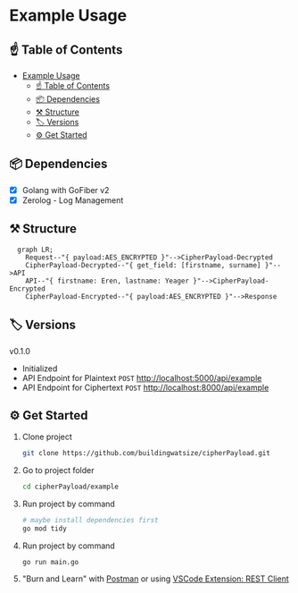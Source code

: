 # Example Usage

## ☝️ Table of Contents

- [Example Usage](#example-usage)
  - [☝️ Table of Contents](#️-table-of-contents)
  - [📦 Dependencies](#-dependencies)
  - [⚒ Structure](#-structure)
  - [🏷 Versions](#-versions)
  - [⚙ Get Started](#-get-started)

## 📦 Dependencies

- [x] Golang with GoFiber v2
- [x] Zerolog - Log Management

## ⚒ Structure

```mermaid
  graph LR;
    Request--"{ payload:AES_ENCRYPTED }"-->CipherPayload-Decrypted
    CipherPayload-Decrypted--"{ get_field: [firstname, surname] }"-->API
    API--"{ firstname: Eren, lastname: Yeager }"-->CipherPayload-Encrypted
    CipherPayload-Encrypted--"{ payload:AES_ENCRYPTED }"-->Response
```

## 🏷 Versions

v0.1.0

- Initialized
- API Endpoint for Plaintext `POST` [http://localhost:5000/api/example](http://localhost:5000/api/example)
- API Endpoint for Ciphertext `POST` [http://localhost:8000/api/example](http://localhost:8000/api/example)

## ⚙ Get Started

1. Clone project

    ```bash
    git clone https://github.com/buildingwatsize/cipherPayload.git
    ```

2. Go to project folder

    ```bash
    cd cipherPayload/example
    ```

3. Run project by command

    ```bash
    # maybe install dependencies first
    go mod tidy
    ```

4. Run project by command

    ```shell
    go run main.go
    ```

5. "Burn and Learn" with [Postman](https://www.postman.com/) or using [VSCode Extension: REST Client](https://marketplace.visualstudio.com/items?itemName=humao.rest-client)
